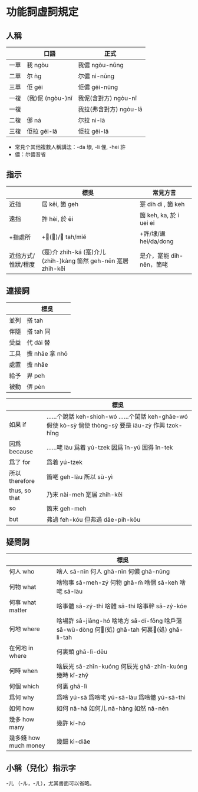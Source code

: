# 功能詞虛詞規定

## 人稱

|      | 口語             | 正式                   |
| ---- | ---------------- | ---------------------- |
| 一單 | 我 ngòu          | 我儂 ngòu-nūng         |
| 二單 | 尔 ǹg            | 尔儂 nì-nūng           |
| 三單 | 佢 gēi           | 佢儂 gēi-nūng          |
| 一複 | (我)伲 (ngòu-)nī | 我伲(含對方) ngòu-nī   |
| 一複 |                  | 我拉(弗含對方) ngòu-lā |
| 二複 | 㑚 ná            | 尔拉 nì-lā             |
| 三複 | 佢拉 gēi-lā      | 佢拉 gēi-lā            |

- 常見个其他複數人稱講法：-da 埭, -li 俚, -hei 許
- 儂：尔儂音省

## 指示

|                    | 標吳                                                           | 常見方言                 |
| ------------------ | -------------------------------------------------------------- | ------------------------ |
| 近指               | 居 kēi, 箇 geh                                                 | 寔 dih di , 箇 keh       |
| 遠指               | 許 hèi, 於 ēi                                                  | 箇 keh, ka, 於 i uei ei  |
| +指處所            | +𡍲(処)/面 tah/mié                                             | +許/埭/盪 hei/da/dong    |
| 近指方式/性狀/程度 | (寔)介 zhih-ká (寔)介儿 (zhih-)kàng 箇然 geh-nēn 寔居 zhih-kēi | 是介，寔能 dih-nēn，箇咾 |

## 連接詞

|      | 標吳           |
| ---- | -------------- |
| 並列 | 搭 tah         |
| 伴隨 | 搭 tah 同      |
| 受益 | 代 dái 替      |
| 工具 | 擔 nhāe 拿 nhō |
| 處置 | 擔 nhāe        |
| 給予 | 畀 peh         |
| 被動 | 㑭 pèn         |

|                | 標吳                                                                                           |
| -------------- | ---------------------------------------------------------------------------------------------- |
| 如果 if        | ……个說話 keh-shioh-wó ……个閑話 keh-ghāe-wó 假使 kò-sỳ 倘使 thòng-sỳ 要是 iāu-zỳ 作興 tzok-hīng |
| 因爲 because   | ……咾 làu 爲着 yú-tzek 因爲 īn-yú 因得 īn-tek                                                   |
| 爲了 for       | 爲着 yú-tzek                                                                                   |
| 所以 therefore | 箇咾 geh-làu 所以 sù-yì                                                                        |
| thus, so that  | 乃末 nài-meh 寔居 zhih-kēi                                                                     |
| so             | 箇末 geh-meh                                                                                   |
| but            | 弗過 feh-kóu 但弗過 dāe-pih-kōu                                                                |

## 疑問詞

|                       | 標吳                                                                                          |
| --------------------- | --------------------------------------------------------------------------------------------- |
| 何人 who              | 啥人 sā-nīn 何人 ghā-nīn 何儂 ghā-nūng                                                        |
| 何物 what             | 啥物事 sā-meh-zý 何物 ghā-m̄ 啥個 sā-keh 啥咾 sā-làu                                           |
| 何事 what matter      | 啥事體 sā-zý-thì 啥體 sā-thì 啥事幹 sā-zý-kóe                                                 |
| 何地 where            | 啥場許 sā-jiāng-hó 啥地方 sā-dí-fōng 啥戶蕩 sā-wù-dòng 何𡍲(処) ghā-tah 何裏𡍲(処) ghā-lì-tah |
| 在何地 in where       | 何裏頭 ghā-lì-dēu                                                                             |
| 何時 when             | 啥辰光 sā-zhīn-kuóng 何辰光 ghā-zhīn-kuóng 幾時 kī-zhȳ                                        |
| 何個 which            | 何裏 ghā-lì                                                                                   |
| 爲何 why              | 爲啥 yú-sā 爲啥咾 yú-sā-làu 爲啥體 yú-sā-thì                                                  |
| 如何 how              | 如何 nā-hā 如何儿 nā-hàng 如然 nā-nēn                                                         |
| 幾多 how many         | 幾許 kī-hó                                                                                    |
| 幾多錢 how much money | 幾鈿 kì-diāe                                                                                  |

## 小稱（兒化）指示字

-儿 （-ル，-ㄦ），尤其書面可以省略。
